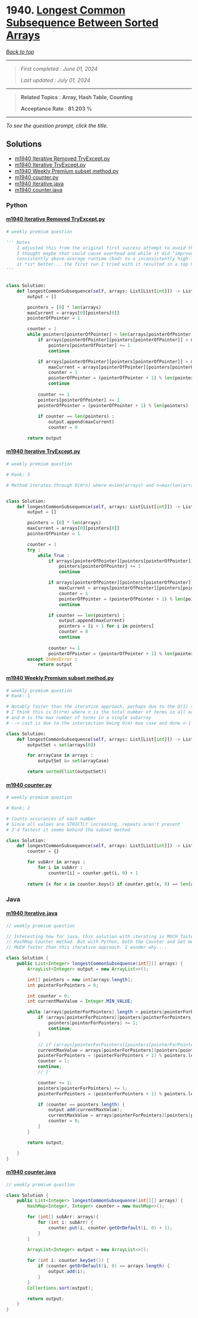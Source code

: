 # 1940. [Longest Common Subsequence Between Sorted Arrays](<https://leetcode.com/problems/longest-common-subsequence-between-sorted-arrays>)

*[Back to top](<../README.md>)*

------

> *First completed : June 01, 2024*
>
> *Last updated : July 01, 2024*


------

> **Related Topics** : **Array, Hash Table, Counting**
>
> **Acceptance Rate** : **81.203 %**


------

*To see the question prompt, click the title.*

## Solutions

- [m1940 Iterative Removed TryExcept.py](<../my-submissions/m1940 Iterative Removed TryExcept.py>)
- [m1940 Iterative TryExcept.py](<../my-submissions/m1940 Iterative TryExcept.py>)
- [m1940 Weekly Premium subset method.py](<../my-submissions/m1940 Weekly Premium subset method.py>)
- [m1940 counter.py](<../my-submissions/m1940 counter.py>)
- [m1940 Iterative.java](<../my-submissions/m1940 Iterative.java>)
- [m1940 counter.java](<../my-submissions/m1940 counter.java>)
### Python
#### [m1940 Iterative Removed TryExcept.py](<../my-submissions/m1940 Iterative Removed TryExcept.py>)
```Python
# weekly premium question

''' Notes
    I adjusted this from the original first success attempt to avoid the try-except block since
    I thought maybe that could cause overhead and while it did "improve," it's changed from a 
    consistently above-average runtime (bad) to a inconsistently high-low ranging runtime. On average,
    it *is* better... the first run I tried with it resulted in a top 95% lol. But idk. It's interesting.
'''


class Solution:
    def longestCommonSubsequence(self, arrays: List[List[int]]) -> List[int]:
        output = []

        pointers = [0] * len(arrays)
        maxCurrent = arrays[0][pointers[0]]
        pointerOfPointer = 1

        counter = 1
        while pointers[pointerOfPointer] < len(arrays[pointerOfPointer]) :
            if arrays[pointerOfPointer][pointers[pointerOfPointer]] < maxCurrent :
                pointers[pointerOfPointer] += 1
                continue

            if arrays[pointerOfPointer][pointers[pointerOfPointer]] > maxCurrent :
                maxCurrent = arrays[pointerOfPointer][pointers[pointerOfPointer]]
                counter = 1
                pointerOfPointer = (pointerOfPointer + 1) % len(pointers)
                continue
            
            counter += 1
            pointers[pointerOfPointer] += 1
            pointerOfPointer = (pointerOfPointer + 1) % len(pointers)
            
            if counter == len(pointers) :
                output.append(maxCurrent)
                counter = 0

        return output


```

#### [m1940 Iterative TryExcept.py](<../my-submissions/m1940 Iterative TryExcept.py>)
```Python
# weekly premium question

# Rank: 3

# Method iterates through O(m*n) where m=len(arrays) and n=max(len(array[i]))


class Solution:
    def longestCommonSubsequence(self, arrays: List[List[int]]) -> List[int]:
        output = []

        pointers = [0] * len(arrays)
        maxCurrent = arrays[0][pointers[0]]
        pointerOfPointer = 1

        counter = 1
        try :
            while True :
                if arrays[pointerOfPointer][pointers[pointerOfPointer]] < maxCurrent :
                    pointers[pointerOfPointer] += 1
                    continue

                if arrays[pointerOfPointer][pointers[pointerOfPointer]] > maxCurrent :
                    maxCurrent = arrays[pointerOfPointer][pointers[pointerOfPointer]]
                    counter = 1
                    pointerOfPointer = (pointerOfPointer + 1) % len(pointers)
                    continue

                if counter == len(pointers) :
                    output.append(maxCurrent)
                    pointers = [i + 1 for i in pointers]
                    counter = 0
                    continue
                
                counter += 1
                pointerOfPointer = (pointerOfPointer + 1) % len(pointers)
        except IndexError :
            return output


```

#### [m1940 Weekly Premium subset method.py](<../my-submissions/m1940 Weekly Premium subset method.py>)
```Python
# weekly premium question
# Rank: 1

# Notably faster than the iterative approach, perhaps due to the O(1) set usage?
# I think this is O(n*m) where n is the total number of terms in all arrays summed
# and m is the max number of terms in a single subarray
# --> cost is due to the intersection being O(m) max case and done n-1 times

class Solution:
    def longestCommonSubsequence(self, arrays: List[List[int]]) -> List[int]:
        outputSet = set(arrays[0])

        for arrayCase in arrays :
            outputSet &= set(arrayCase)

        return sorted(list(outputSet))

```

#### [m1940 counter.py](<../my-submissions/m1940 counter.py>)
```Python
# weekly premium question

# Rank: 2

# Counts occurances of each number
# Since all values are STRICTLY increasing, repeats aren't present
# 2'd fastest it seems behind the subset method

class Solution:
    def longestCommonSubsequence(self, arrays: List[List[int]]) -> List[int]:
        counter = {}

        for subArr in arrays :
            for i in subArr :
                counter[i] = counter.get(i, 0) + 1
        
        return [x for x in counter.keys() if counter.get(x, 0) == len(arrays)]
```

### Java
#### [m1940 Iterative.java](<../my-submissions/m1940 Iterative.java>)
```Java
// weekly premium question

// Interesting how for java, this solution with iterating is MUCH faster than the
// HashMap Counter method. But with Python, both the Counter and Set methods are
// MUCH faster than this iterative approach. I wonder why....

class Solution {
    public List<Integer> longestCommonSubsequence(int[][] arrays) {
        ArrayList<Integer> output = new ArrayList<>();

        int[] pointers = new int[arrays.length];
        int pointerForPointers = 0;

        int counter = 0;
        int currentMaxValue = Integer.MIN_VALUE;

        while (arrays[pointerForPointers].length > pointers[pointerForPointers]) {
            if (arrays[pointerForPointers][pointers[pointerForPointers]] < currentMaxValue) {
                pointers[pointerForPointers] += 1;
                continue;
            }

            // if (arrays[pointerForPointers][pointers[pointerForPointers]] > currentMaxValue) {
            currentMaxValue = arrays[pointerForPointers][pointers[pointerForPointers]];
            pointerForPointers = (pointerForPointers + 1) % pointers.length;
            counter = 1;
            continue;
            // }

            counter += 1;
            pointers[pointerForPointers] += 1;
            pointerForPointers = (pointerForPointers + 1) % pointers.length;

            if (counter == pointers.length) {
                output.add(currentMaxValue);
                currentMaxValue = arrays[pointerForPointers][pointers[pointerForPointers]];
                counter = 0;
            }
        }

        return output;

    }
}
```

#### [m1940 counter.java](<../my-submissions/m1940 counter.java>)
```Java
// weekly premium question

class Solution {
    public List<Integer> longestCommonSubsequence(int[][] arrays) {
        HashMap<Integer, Integer> counter = new HashMap<>();

        for (int[] subArr: arrays){
            for (int i: subArr) {
                counter.put(i, counter.getOrDefault(i, 0) + 1);
            }
        }

        ArrayList<Integer> output = new ArrayList<>();
        
        for (int i: counter.keySet()) {
            if (counter.getOrDefault(i, 0) == arrays.length) {
                output.add(i);
            }
        }
        Collections.sort(output);

        return output;
    }
}
```

